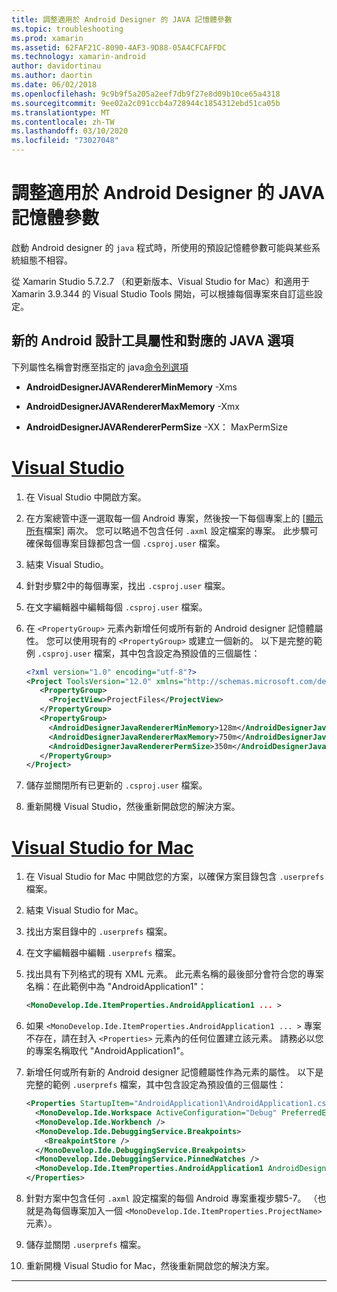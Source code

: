 ```yaml
---
title: 調整適用於 Android Designer 的 JAVA 記憶體參數
ms.topic: troubleshooting
ms.prod: xamarin
ms.assetid: 62FAF21C-8090-4AF3-9D88-05A4CFCAFFDC
ms.technology: xamarin-android
author: davidortinau
ms.author: daortin
ms.date: 06/02/2018
ms.openlocfilehash: 9c9b9f5a205a2eef7db9f27e8d09b10ce65a4318
ms.sourcegitcommit: 9ee02a2c091ccb4a728944c1854312ebd51ca05b
ms.translationtype: MT
ms.contentlocale: zh-TW
ms.lasthandoff: 03/10/2020
ms.locfileid: "73027048"
---
```

# <a name="adjusting-java-memory-parameters-for-the-android-designer"></a>調整適用於 Android Designer 的 JAVA 記憶體參數

啟動 Android designer 的 `java` 程式時，所使用的預設記憶體參數可能與某些系統組態不相容。

從 Xamarin Studio 5.7.2.7 （和更新版本、Visual Studio for Mac）和適用于 Xamarin 3.9.344 的 Visual Studio Tools 開始，可以根據每個專案來自訂這些設定。

## <a name="new-android-designer-properties-and-corresponding-java-options"></a>新的 Android 設計工具屬性和對應的 JAVA 選項

下列屬性名稱會對應至指定的 java[命令列選項](https://docs.oracle.com/javase/7/docs/technotes/tools/windows/java.html)

- **AndroidDesignerJAVARendererMinMemory** -Xms

- **AndroidDesignerJAVARendererMaxMemory** -Xmx

- **AndroidDesignerJAVARendererPermSize** -XX： MaxPermSize

# <a name="visual-studio"></a>[Visual Studio](#tab/windows)

1. 在 Visual Studio 中開啟方案。

2. 在方案總管中逐一選取每一個 Android 專案，然後按一下每個專案上的 [[顯示所有](https://docs.microsoft.com/previous-versions/visualstudio/visual-studio-2008/4afxey9h(v=vs.90))檔案] 兩次。 您可以略過不包含任何 `.axml` 設定檔案的專案。 此步驟可確保每個專案目錄都包含一個 `.csproj.user` 檔案。

3. 結束 Visual Studio。

4. 針對步驟2中的每個專案，找出 `.csproj.user` 檔案。

5. 在文字編輯器中編輯每個 `.csproj.user` 檔案。

6. 在 `<PropertyGroup>` 元素內新增任何或所有新的 Android designer 記憶體屬性。 您可以使用現有的 `<PropertyGroup>` 或建立一個新的。 以下是完整的範例 `.csproj.user` 檔案，其中包含設定為預設值的三個屬性：

    ```xml
    <?xml version="1.0" encoding="utf-8"?>
    <Project ToolsVersion="12.0" xmlns="http://schemas.microsoft.com/developer/msbuild/2003">
       <PropertyGroup>
         <ProjectView>ProjectFiles</ProjectView>
       </PropertyGroup>
       <PropertyGroup>
         <AndroidDesignerJavaRendererMinMemory>128m</AndroidDesignerJavaRendererMinMemory>
         <AndroidDesignerJavaRendererMaxMemory>750m</AndroidDesignerJavaRendererMaxMemory>
         <AndroidDesignerJavaRendererPermSize>350m</AndroidDesignerJavaRendererPermSize>
       </PropertyGroup>
    </Project>
    ```

7. 儲存並關閉所有已更新的 `.csproj.user` 檔案。

8. 重新開機 Visual Studio，然後重新開啟您的解決方案。

# <a name="visual-studio-for-mac"></a>[Visual Studio for Mac](#tab/macos)

1. 在 Visual Studio for Mac 中開啟您的方案，以確保方案目錄包含 `.userprefs` 檔案。

2. 結束 Visual Studio for Mac。

3. 找出方案目錄中的 `.userprefs` 檔案。

4. 在文字編輯器中編輯 `.userprefs` 檔案。

5. 找出具有下列格式的現有 XML 元素。 此元素名稱的最後部分會符合您的專案名稱：在此範例中為 "AndroidApplication1"：

    ```xml
    <MonoDevelop.Ide.ItemProperties.AndroidApplication1 ... >
    ```

6. 如果 `<MonoDevelop.Ide.ItemProperties.AndroidApplication1 ... >` 專案不存在，請在封入 `<Properties>` 元素內的任何位置建立該元素。 請務必以您的專案名稱取代 "AndroidApplication1"。

7. 新增任何或所有新的 Android designer 記憶體屬性作為元素的屬性。 以下是完整的範例 `.userprefs` 檔案，其中包含設定為預設值的三個屬性：

    ```xml
    <Properties StartupItem="AndroidApplication1\AndroidApplication1.csproj">
      <MonoDevelop.Ide.Workspace ActiveConfiguration="Debug" PreferredExecutionTarget="Android.SelectDevice" />
      <MonoDevelop.Ide.Workbench />
      <MonoDevelop.Ide.DebuggingService.Breakpoints>
        <BreakpointStore />
      </MonoDevelop.Ide.DebuggingService.Breakpoints>
      <MonoDevelop.Ide.DebuggingService.PinnedWatches />
      <MonoDevelop.Ide.ItemProperties.AndroidApplication1 AndroidDesignerJavaRendererMinMemory="128m" AndroidDesignerJavaRendererMaxMemory="750m" AndroidDesignerJavaRendererPermSize="350m" />
    </Properties>
    ```

8. 針對方案中包含任何 `.axml` 設定檔案的每個 Android 專案重複步驟5-7。 （也就是為每個專案加入一個 `<MonoDevelop.Ide.ItemProperties.ProjectName>` 元素）。

9. 儲存並關閉 `.userprefs` 檔案。

10. 重新開機 Visual Studio for Mac，然後重新開啟您的解決方案。

-----
